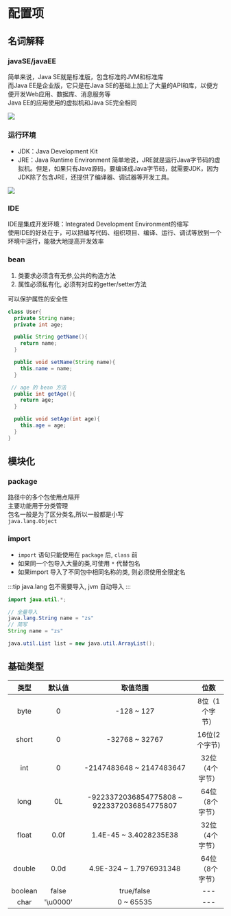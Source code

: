 # 配置项
## 名词解释
### javaSE/javaEE
简单来说，Java SE就是标准版，包含标准的JVM和标准库  
而Java EE是企业版，它只是在Java SE的基础上加上了大量的API和库，以便方便开发Web应用、数据库、消息服务等  
Java EE的应用使用的虚拟机和Java SE完全相同

<img src="@img/javaEE-javaSE.png"/>

### 运行环境
- JDK：Java Development Kit
- JRE：Java Runtime Environment
简单地说，JRE就是运行Java字节码的虚拟机。但是，如果只有Java源码，要编译成Java字节码，就需要JDK，因为JDK除了包含JRE，还提供了编译器、调试器等开发工具。
<img src="@img/jdk-jre.png"/>

### IDE
IDE是集成开发环境：Integrated Development Environment的缩写  
使用IDE的好处在于，可以把编写代码、组织项目、编译、运行、调试等放到一个环境中运行，能极大地提高开发效率


### bean
1. 类要求必须含有无参,公共的构造方法
2. <blue>属性必须私有化, 必须有对应的getter/setter方法</blue>

可以保护属性的安全性


```java
class User{
  private String name;
  private int age;

  public String getName(){
    return name;
  }

  public void setName(String name){
    this.name = name;
  }

 // age 的 bean 方法
  public int getAge(){
    return age;
  }

  public void setAge(int age){
    this.age = age;
  }
}
```
## 模块化
### package
路径中的多个包使用点隔开  
主要功能用于分类管理  
包名一般是为了区分类名,所以一般都是小写  
`java.lang.Object`

### import
- `import` 语句只能使用在 `package` 后, `class` 前  
- 如果同一个包导入大量的类,可使用 `*` 代替包名  
- 如果import 导入了不同包中相同名称的类, 则必须使用全限定名

:::tip
  java.lang 包不需要导入, jvm 自动导入
:::

```java
import java.util.*;

// 全量导入
java.lang.String name = "zs"
// 简写
String name = "zs"

java.util.List list = new java.util.ArrayList();
```

## 基础类型

| 类型 | 默认值 | 取值范围 | 位数 |
| :--: | :--: | :--: |:--: |
| byte | 0 | -128 ~ 127 |8位（1个字节）|
| short | 0 | -32768 ~ 32767 |16位(2个字节)|
| int | 0 | -2147483648 ~ 2147483647 | 32位（4个字节）|
| long | 0L | -9223372036854775808 ~ 9223372036854775807 |64位（8个字节）|
| float | 0.0f | 1.4E-45 ~ 3.4028235E38 |32位（4个字节）|
| double | 0.0d | 4.9E-324 ~ 1.7976931348|64位（8个字节）|
| boolean | false | true/false | --- |
| char | '\u0000' | 0 ~ 65535 | --- |


